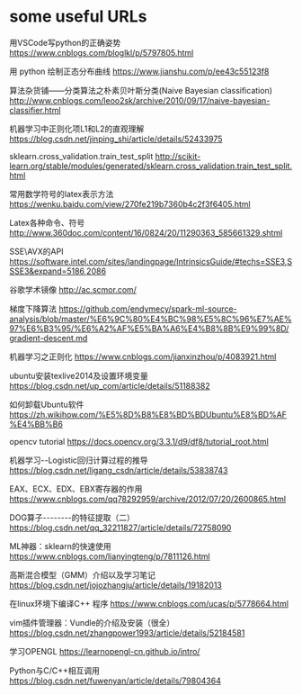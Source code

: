 # some useful URLs


用VSCode写python的正确姿势   https://www.cnblogs.com/bloglkl/p/5797805.html

用 python 绘制正态分布曲线    https://www.jianshu.com/p/ee43c55123f8

算法杂货铺——分类算法之朴素贝叶斯分类(Naive Bayesian classification)  http://www.cnblogs.com/leoo2sk/archive/2010/09/17/naive-bayesian-classifier.html

机器学习中正则化项L1和L2的直观理解 https://blog.csdn.net/jinping_shi/article/details/52433975

sklearn.cross_validation.train_test_split http://scikit-learn.org/stable/modules/generated/sklearn.cross_validation.train_test_split.html

常用数学符号的latex表示方法  https://wenku.baidu.com/view/270fe219b7360b4c2f3f6405.html

Latex各种命令、符号  http://www.360doc.com/content/16/0824/20/11290363_585661329.shtml

SSE\AVX的API   https://software.intel.com/sites/landingpage/IntrinsicsGuide/#techs=SSE3,SSSE3&expand=5186,2086

谷歌学术镜像  http://ac.scmor.com/

梯度下降算法  https://github.com/endymecy/spark-ml-source-analysis/blob/master/%E6%9C%80%E4%BC%98%E5%8C%96%E7%AE%97%E6%B3%95/%E6%A2%AF%E5%BA%A6%E4%B8%8B%E9%99%8D/gradient-descent.md

机器学习之正则化  https://www.cnblogs.com/jianxinzhou/p/4083921.html

ubuntu安装texlive2014及设置环境变量  https://blog.csdn.net/up_com/article/details/51188382

 如何卸载Ubuntu软件 https://zh.wikihow.com/%E5%8D%B8%E8%BD%BDUbuntu%E8%BD%AF%E4%BB%B6

opencv tutorial https://docs.opencv.org/3.3.1/d9/df8/tutorial_root.html

机器学习--Logistic回归计算过程的推导 https://blog.csdn.net/ligang_csdn/article/details/53838743

EAX、ECX、EDX、EBX寄存器的作用 https://www.cnblogs.com/qq78292959/archive/2012/07/20/2600865.html

DOG算子--------的特征提取（二） https://blog.csdn.net/qq_32211827/article/details/72758090

ML神器：sklearn的快速使用  https://www.cnblogs.com/lianyingteng/p/7811126.html

高斯混合模型（GMM）介绍以及学习笔记  https://blog.csdn.net/jojozhangju/article/details/19182013

在linux环境下编译C++ 程序 https://www.cnblogs.com/ucas/p/5778664.html

vim插件管理器：Vundle的介绍及安装（很全） https://blog.csdn.net/zhangpower1993/article/details/52184581

学习OPENGL https://learnopengl-cn.github.io/intro/

Python与C/C++相互调用 https://blog.csdn.net/fuwenyan/article/details/79804364
